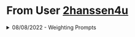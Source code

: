 # From User [2hanssen4u](https://discord.com/users/531253427519488010)
<details>
<summary>08/08/2022 - Weighting Prompts</summary>
<br>
I've figured something out - I don't know if it's common knowledge or not, but... when you are weighting prompts, if you want to eliminate some terms as completely as possible it's best to give them a negative weight that is numerically equal to 1/2 of your total positive weight.<br>

For example:<br>
[image prompt url] text prompt ::3 text prompt two :: do-not-want text prompt ::-3 --iw 2<br>

The first text prompt (3) + second text prompt (1) + image prompt weight (2) = 6<br>

So I weight the prompt that I DO NOT want to see as half of that, negative. -3<br>

The closer you get to "zero" from there, the less your term will be 'eliminated'. But the farther you get to your negative weight balancing out your positive weight (-6 in the above example), the more weird and unpredictable your results will be. And if you have total balance between the two (+6/-6) you will completely 'break' MJ and it results in the weirdest stuff possible, that will have only a passing relevance to your prompt terms. (Personally, I have really enjoyed exploiting this on purpose!)<br>

 I think this is why --no has a default value of -0.5 ...if you haven't weighted any terms in your prompt, you would have a default positive weight value of 1. So, -0.5 follows the approach above.<br>
<br>
</details>

